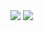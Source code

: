 <a href="https://github.com/ZaDarkSide"><img align="center" src="https://github-readme-stats.vercel.app/api?username=ZaDarkSide&custom_title=Github Stats&include_all_commits=true&count_private=true&show_icons=true&theme=dracula" /></a>
<a href="https://github.com/ZaDarkSide"><img align="center" src="https://github-readme-stats.vercel.app/api/top-langs/?username=ZaDarkSide&langs_count=10&hide=GAP&layout=compact&theme=dracula" /></a>
<!--<a href="https://github.com/ZaDarkSide/simpleStorage"><img align="center" src="https://github-readme-stats.vercel.app/api/pin/?username=ZaDarkSide&repo=simpleStorage&theme=dracula" /></a>-->
